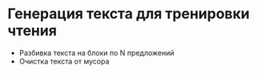 # Генерация текста для тренировки чтения

- Разбивка текста на блоки по N предложений
- Очистка текста от мусора